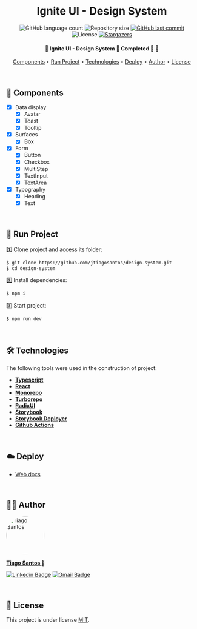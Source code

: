 
<h1 align="center">Ignite UI - Design System</h1>

<p align="center">
  <img alt="GitHub language count" src="https://img.shields.io/github/languages/count/jtiagosantos/design-system?color=%green">
  <img alt="Repository size" src="https://img.shields.io/github/repo-size/jtiagosantos/design-system?color=blue">
  <a href="https://github.com/jtiagosantos/design-system/commits/master">
    <img alt="GitHub last commit" src="https://img.shields.io/github/last-commit/jtiagosantos/design-system?color=purple">
  </a>
  <img alt="License" src="https://img.shields.io/badge/license-MIT-brightgreen?color=orange">
   <a href="https://github.com/jtiagosantos/design-system/stargazers">
    <img alt="Stargazers" src="https://img.shields.io/github/stars/jtiagosantos/design-system?style=social">
  </a>
</p>

<h4 align="center"> 
  🚧 Ignite UI - Design System 🎨 Completed 🚀 🚧
</h4>

<p align="center">
  <a href="#-components">Components</a> •
  <a href="#-run-project">Run Project</a> • 
  <a href="#-technologies">Technologies</a> • 
  <a href="#-deploy">Deploy</a> • 
  <a href="#-author">Author</a> • 
  <a href="#-license">License</a>
</p>

<br>

## 🎨 Components

- [x] Data display
  - [x] Avatar
  - [x] Toast
  - [x] Tooltip
- [x] Surfaces
  - [x] Box
- [x] Form
  - [x] Button
  - [x] Checkbox
  - [x] MultiStep
  - [x] TextInput
  - [x] TextArea
- [x] Typography
  - [x] Heading
  - [x] Text

<br>

## 🚀 Run Project

1️⃣ Clone project and access its folder:

```bash
$ git clone https://github.com/jtiagosantos/design-system.git
$ cd design-system
```

2️⃣ Install dependencies:

```bash
$ npm i
```

3️⃣ Start project:

```bash
$ npm run dev
```

<br>

## 🛠 Technologies

The following tools were used in the construction of project:

- **[Typescript](https://www.typescriptlang.org/)**
- **[React](https://reactjs.org/docs/getting-started.html)**
- **[Monorepo](https://monorepo.tools/)**
- **[Turborepo](https://turbo.build/)**
- **[RadixUI](https://www.radix-ui.com/)**
- **[Storybook](https://storybook.js.org/docs/react/get-started/introduction)**
- **[Storybook Deployer](https://github.com/storybookjs/storybook-deployer)**
- **[Github Actions](https://github.com/features/actions)**

<br>

## ☁️ Deploy

- [Web docs](https://jtiagosantos.github.io/design-system/?path=/story/home--page)

<br>

## 👨‍💻 Author

<img src="https://avatars.githubusercontent.com/u/63312141?v=4" width="100" alt="Tiago Santos" style="border-radius: 50px;" />

<strong><a href="https://github.com/jtiagosantos">Tiago Santos </a>🚀</strong>

[![Linkedin Badge](https://img.shields.io/badge/linkedin-%230077B5.svg?&style=for-the-badge&logo=linkedin&logoColor=white&link=https://www.linkedin.com/in/jos%C3%A9-tiago-santos-de-lima-aaa4361a4/)](https://www.linkedin.com/in/josetiagosantosdelima/)
[![Gmail Badge](https://img.shields.io/badge/Gmail-D14836?style=for-the-badge&logo=gmail&logoColor=white)](mailto:tiago.santos@icomp.ufam.edu.br)

<br>

## 📝 License

This project is under license [MIT](./LICENSE).
